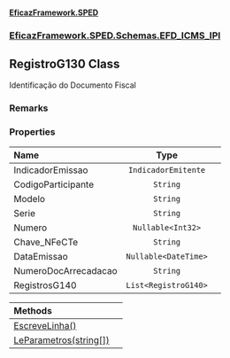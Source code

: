 #### [EficazFramework.SPED](EficazFrameworkSPED.md 'EficazFramework SPED')
### [EficazFramework.SPED.Schemas.EFD_ICMS_IPI](EficazFramework.SPED.Schemas.EFD_ICMS_IPI.md 'EficazFramework.SPED.Schemas.EFD_ICMS_IPI')

## RegistroG130 Class

Identificação do Documento Fiscal

### Remarks
### Properties

| Name | Type | |
| :--- | :---: | :--- |
| IndicadorEmissao | `IndicadorEmitente` |  |
| CodigoParticipante | `String` |  |
| Modelo | `String` |  |
| Serie | `String` |  |
| Numero | `Nullable<Int32>` |  |
| Chave_NFeCTe | `String` |  |
| DataEmissao | `Nullable<DateTime>` |  |
| NumeroDocArrecadacao | `String` |  |
| RegistrosG140 | `List<RegistroG140>` |  |

| Methods | |
| :--- | :--- |
| [EscreveLinha()](EficazFramework.SPED.Schemas.EFD_ICMS_IPI/RegistroG130/EscreveLinha().md 'EficazFramework.SPED.Schemas.EFD_ICMS_IPI.RegistroG130.EscreveLinha()') | |
| [LeParametros(string[])](EficazFramework.SPED.Schemas.EFD_ICMS_IPI/RegistroG130/LeParametros(string[]).md 'EficazFramework.SPED.Schemas.EFD_ICMS_IPI.RegistroG130.LeParametros(string[])') | |

